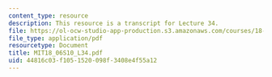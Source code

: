 ```yaml
---
content_type: resource
description: This resource is a transcript for Lecture 34.
file: https://ol-ocw-studio-app-production.s3.amazonaws.com/courses/18-06-linear-algebra-spring-2010/44816c03f1051520098f3408e4f55a12_MIT18_06S10_L34.pdf
file_type: application/pdf
resourcetype: Document
title: MIT18_06S10_L34.pdf
uid: 44816c03-f105-1520-098f-3408e4f55a12
---
```

